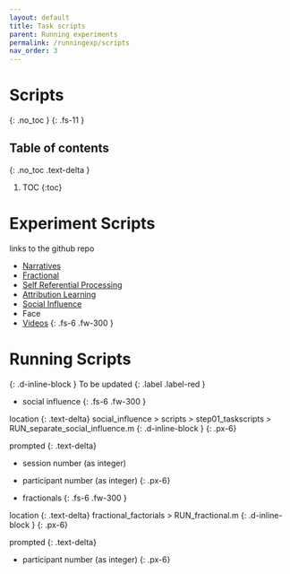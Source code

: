 ```yaml
---
layout: default
title: Task scripts
parent: Running experiments
permalink: /runningexp/scripts
nav_order: 3
---
```


# Scripts
{: .no_toc }
{: .fs-11 }


## Table of contents
{: .no_toc .text-delta }

1. TOC
{:toc}

# Experiment Scripts
links to the github repo
* [Narratives](https://github.com/spatialtopology/Narratives)
* [Fractional](https://github.com/spatialtopology/fractional_factorials)
* [Self Referential Processing](https://github.com/spatialtopology/self_referential_processing)
* [Attribution Learning](https://github.com/spatialtopology/SpaceTop_Attribution_Learning)
* [Social Influence](https://github.com/spatialtopology/social_influence)
* Face
* [Videos](https://github.com/spatialtopology/Spatial_Topology_Videos)
{: .fs-6 .fw-300 }

# Running Scripts
{: .d-inline-block }
To be updated
{: .label .label-red }

* social influence
{: .fs-6 .fw-300 }

location
{: .text-delta}
social_influence > scripts > step01_taskscripts > RUN_separate_social_influence.m
{: .d-inline-block }
{: .px-6}

prompted
{: .text-delta}
* session number (as integer)
* participant number (as integer)
{: .px-6}

* fractionals
{: .fs-6 .fw-300 }

location
{: .text-delta}
fractional_factorials > RUN_fractional.m
{: .d-inline-block }
{: .px-6}

prompted
{: .text-delta}
* participant number (as integer)
{: .px-6}
